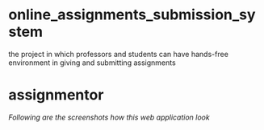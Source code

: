# online_assignments_submission_system
the  project in which professors and students can have hands-free environment in giving and submitting assignments

# assignmentor


*Following are the screenshots how this web application look*
